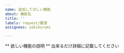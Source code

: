 ```yaml
---
name: 追加してほしい機能
about: 機能名
title: ''
labels: request/要望
assignees: xokikurumi

---
```


** 欲しい機能の説明 **
出来るだけ詳細に記載してください
